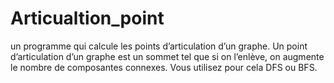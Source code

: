 # Articualtion_point
 un programme qui calcule les points d’articulation d’un graphe. Un point d’articulation d’un graphe est un sommet tel que si on l’enlève, on augmente le nombre de composantes connexes. Vous utilisez pour cela DFS ou BFS.
